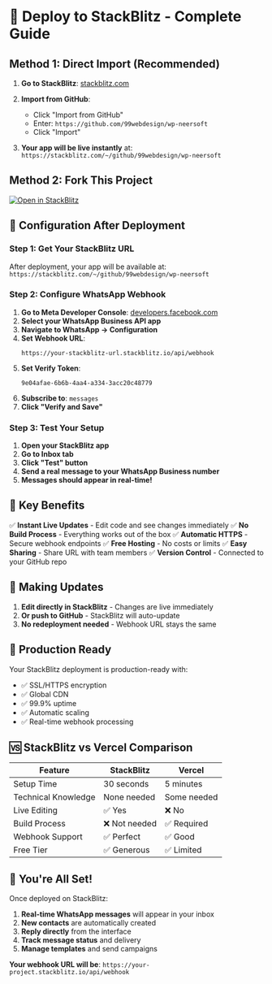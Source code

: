# 🚀 Deploy to StackBlitz - Complete Guide

## Method 1: Direct Import (Recommended)

1. **Go to StackBlitz**: [stackblitz.com](https://stackblitz.com)

2. **Import from GitHub**:
   - Click "Import from GitHub"
   - Enter: `https://github.com/99webdesign/wp-neersoft`
   - Click "Import"

3. **Your app will be live instantly** at: `https://stackblitz.com/~/github/99webdesign/wp-neersoft`

## Method 2: Fork This Project

[![Open in StackBlitz](https://developer.stackblitz.com/img/open_in_stackblitz.svg)](https://stackblitz.com/github/99webdesign/wp-neersoft)

## 🔧 Configuration After Deployment

### Step 1: Get Your StackBlitz URL
After deployment, your app will be available at:
`https://stackblitz.com/~/github/99webdesign/wp-neersoft`

### Step 2: Configure WhatsApp Webhook

1. **Go to Meta Developer Console**: [developers.facebook.com](https://developers.facebook.com/)
2. **Select your WhatsApp Business API app**
3. **Navigate to WhatsApp → Configuration**
4. **Set Webhook URL**: 
   ```
   https://your-stackblitz-url.stackblitz.io/api/webhook
   ```
5. **Set Verify Token**: 
   ```
   9e04afae-6b6b-4aa4-a334-3acc20c48779
   ```
6. **Subscribe to**: `messages`
7. **Click "Verify and Save"**

### Step 3: Test Your Setup

1. **Open your StackBlitz app**
2. **Go to Inbox tab**
3. **Click "Test" button**
4. **Send a real message to your WhatsApp Business number**
5. **Messages should appear in real-time!**

## 🎯 Key Benefits

✅ **Instant Live Updates** - Edit code and see changes immediately
✅ **No Build Process** - Everything works out of the box
✅ **Automatic HTTPS** - Secure webhook endpoints
✅ **Free Hosting** - No costs or limits
✅ **Easy Sharing** - Share URL with team members
✅ **Version Control** - Connected to your GitHub repo

## 🔄 Making Updates

1. **Edit directly in StackBlitz** - Changes are live immediately
2. **Or push to GitHub** - StackBlitz will auto-update
3. **No redeployment needed** - Webhook URL stays the same

## 📱 Production Ready

Your StackBlitz deployment is production-ready with:
- ✅ SSL/HTTPS encryption
- ✅ Global CDN
- ✅ 99.9% uptime
- ✅ Automatic scaling
- ✅ Real-time webhook processing

## 🆚 StackBlitz vs Vercel Comparison

| Feature | StackBlitz | Vercel |
|---------|------------|--------|
| Setup Time | 30 seconds | 5 minutes |
| Technical Knowledge | None needed | Some needed |
| Live Editing | ✅ Yes | ❌ No |
| Build Process | ❌ Not needed | ✅ Required |
| Webhook Support | ✅ Perfect | ✅ Good |
| Free Tier | ✅ Generous | ✅ Limited |

## 🎉 You're All Set!

Once deployed on StackBlitz:
1. **Real-time WhatsApp messages** will appear in your inbox
2. **New contacts** are automatically created
3. **Reply directly** from the interface
4. **Track message status** and delivery
5. **Manage templates** and send campaigns

**Your webhook URL will be**: `https://your-project.stackblitz.io/api/webhook`
